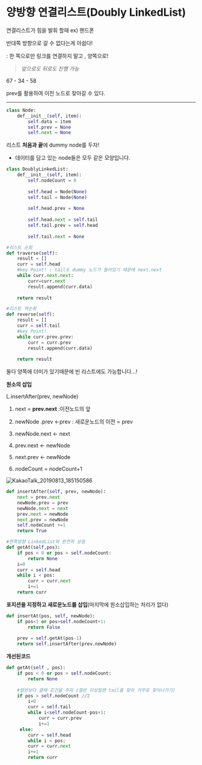 # **양방향 연결리스트**(Doubly LinkedList)

연결리스트가 힘을 발휘 할때 ex) 핸드폰 

반대쪽 방향으로 갈 수 없다는게 아쉽다!

:  한 쪽으로만 링크를 연결하지 말고 , 양쪽으로!

> *앞으로도 뒤로도 진행 가능*

67 - 34 - 58

prev를 활용하여 이전 노드로 찾아갈 수 있다.

------



```python
class Node:
	def__init__(self, item):
		self.data = item
		self.prev = None
		self.next = None
```

리스트 **처음과 끝**에 dummy node를 두자!

* 데이터를 담고 있는 node들은 모두 같은 모양입니다.

```python
class DoublyLinkedList:
    def__init__(self, item):
        self.nodeCount = 0
        
        self.head = Node(None)
        self.tail = Node(None)
        
        self.head.prev = None
        
        self.head.next = self.tail
        self.tail.prev = self.head
        
        self.tail.next = None
```



```python
#리스트 순회
def traverse(self):
    result = []
    curr = self.head
    #key Point! : tail도 dummy 노드가 들어있기 때문에 next.next
    while curr.next.next:
        curr=curr.next
        result.append(curr.data)
        
    return result
```



```python
#리스트 역순회
def reverse(self):
    result = []
    curr = self.tail
    #key Point!
    while curr.prev.prev:
        curr = curr.prev
        result.append(curr.data)
        
    return result
```

둘다 양쪽에 더미가 있기때문에 빈 리스트에도 가능합니다...!



**원소의 삽입**

L.insertAfter(prev, newNode)



1) next = **prev.next**                              :이전노드의 앞

2) newNode .prev <-prev					 : 새로운노드의 이전 = prev

3) newNode.next <- next					 

4) prev.next <- newNode

5) next.prev <- newNode

6) nodeCount = nodeCount+1

![KakaoTalk_20190813_185150586](https://user-images.githubusercontent.com/33277588/62932771-c5885d00-bdfb-11e9-8dcd-ef6d00838185.jpg)

```python
def insertAfter(self, prev, newNode):
    next = prev.next 
    newNode.prev = prev
    newNode.next = next
    prev.next = newNode
    next.prev = newNode
    self.nodeCount +=1
    return True
```

```python
#한쪽방향 LinkedList와 완전히 상응
def getAt(self,pos):
    if pos < 0 or pos > self.nodeCount:
        return None
    i=0
    curr = self.head
    while i < pos:
        curr = curr.next
        i+=1
    return curr
```



**포지션을 지정하고 새로운노드를 삽입**(마지막에 원소삽입하는 처리가 없다)

```python
def insertAt(pos, self, newNode):
    if pos<1 or pos>self.nodeCount+1:
        return False
    
    prev = self.getAt(pos-1)
    return self.insertAfter(prev.newNode)
```



**개선된코드**

```python
def getAt(self , pos):
    if pos < 0 or pos > self.nodeCount:
        return None
    
    #절반보다 클때 조건을 주자 (절반 이상일땐 tail을 찾아 거꾸로 찾아나가기)
    if pos > self.nodeCount //2
    	i=0
        curr = self.tail
        while i<self.nodeCount-pos+1: 
            curr = curr.prev
            i+=1
     else:
     	curr = self.head
    	while i < pos:
        curr = curr.next
        i+=1
    	return curr
```

